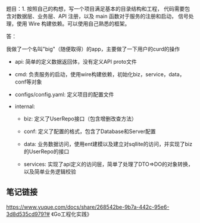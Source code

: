 题目：1. 按照自己的构想，写一个项目满足基本的目录结构和工程，
代码需要包含对数据层、业务层、API 注册，以及 main 函数对于服务的注册和启动，
信号处理，使用 Wire 构建依赖。可以使用自己熟悉的框架。

答：

我做了一个名叫"big"（随便取得）的app，主要做了一下用户的curd的操作

- api: 简单的定义数据返回体，没有定义API proto文件

- cmd: 负责服务的启动，使用wire构建依赖，初始化biz，service，data，conf等对象

- configs/config.yaml: 定义项目的配置文件

- internal: 

    - biz: 定义了UserRepo接口（包含增删改查方法）

    - conf: 定义了配置的格式，包含了Database和Server配置

    - data: 业务数据访问，使用ent建模以及建立对sqllite的访问，并实现了biz的UserRepo的接口

    - services: 实现了api定义的访问层，简单了处理了DTO=>DO的对象转换，以及简单业务逻辑校验

## 笔记链接

https://www.yuque.com/docs/share/268542be-9b7a-442c-95e6-3d8d535cd979?# 《Go工程化实践》
